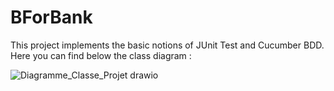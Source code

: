 # BForBank
This project implements the basic notions of JUnit Test and Cucumber BDD. 
Here you can find below the class diagram : 

![Diagramme_Classe_Projet drawio](https://github.com/dublinM/BForBank/assets/91605817/637a73b7-06a7-49a0-a5bf-d32862d1c480)
